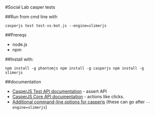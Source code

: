 #Social Lab casper tests

##Run from cmd line with

`casperjs test test-vs-bot.js --engine=slimerjs`

##Prereqs

* node.js
* npm

##Install with:

`npm install -g phantomjs npm install -g casperjs npm install -g slimerjs`

##documentation

* [CasperJS Test API documentation](http://docs.casperjs.org/en/latest/modules/tester.html) - assert API
* [CasperJS Core API documentation](http://docs.casperjs.org/en/latest/modules/casper.html) - actions like clicks.
* [Additional command-line options for casperjs](https://docs.slimerjs.org/current/configuration.html#command-line-options) (these can go after `--engine=slimerjs`)